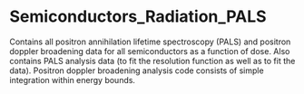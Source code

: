# Semiconductors_Radiation_PALS

Contains all positron annihilation lifetime spectroscopy (PALS) and positron doppler broadening data for all semiconductors as a function of dose. Also contains PALS analysis data (to fit the resolution function as well as to fit the data). Positron doppler broadening analysis code consists of simple integration within energy bounds.
